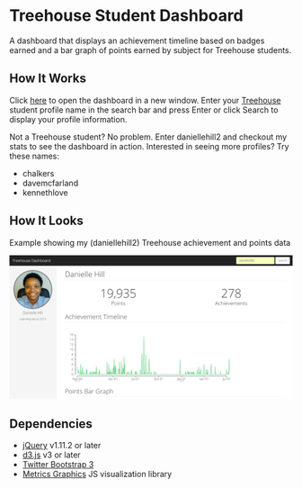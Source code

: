 # Treehouse Student Dashboard

A dashboard that displays an achievement timeline based on badges earned and a bar graph of points earned by subject for Treehouse students.

## How It Works
Click <a href= "http://danie11edotcom.github.io/TreehousePoints/" target="_blank">here</a> to open the dashboard in a new window. Enter your [Treehouse](https://teamtreehouse.com) student profile name in the search bar and press Enter or click Search to display your profile information.

Not a Treehouse student? No problem. Enter daniellehill2 and checkout my stats to see the dashboard in action. Interested in seeing more profiles? Try these names:
- chalkers
- davemcfarland
- kennethlove

## How It Looks
Example showing my (daniellehill2) Treehouse achievement and points data

![Dashboard for Danielle Hill's Treehouse profile](https://github.com/danie11edotcom/TreehousePoints/blob/master/img/dashboard-gif.gif)

## Dependencies
- [jQuery](http://jquery.com/) v1.11.2 or later
- [d3.js](http://d3js.org/) v3 or later
- [Twitter Bootstrap 3](http://getbootstrap.com/)
- [Metrics Graphics](http://metricsgraphicsjs.org/) JS visualization library